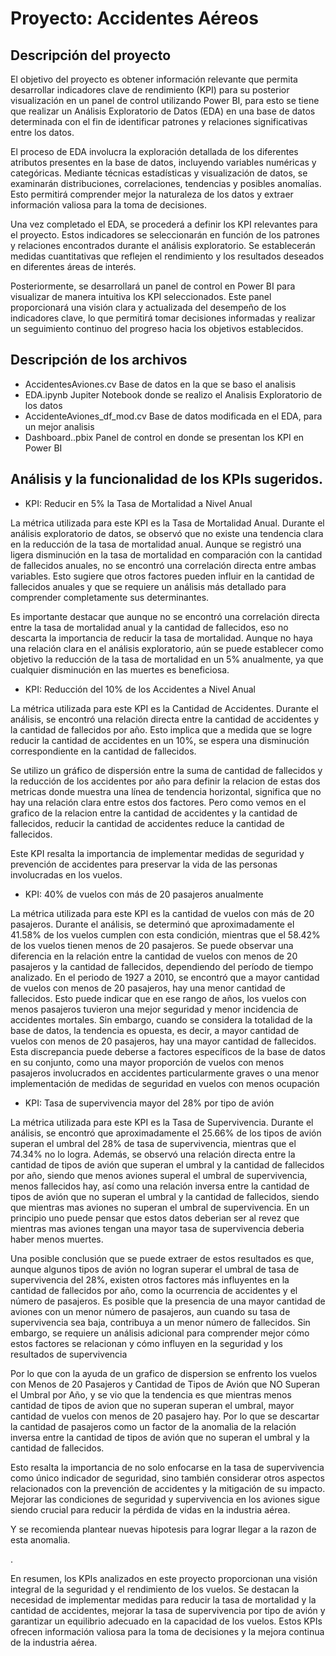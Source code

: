 # Proyecto: Accidentes Aéreos
## Descripción del proyecto

El objetivo del proyecto es  obtener información relevante que permita desarrollar indicadores clave de rendimiento (KPI) para su posterior visualización en un panel de control utilizando Power BI, para esto se tiene que realizar un Análisis Exploratorio de Datos (EDA) en una base de datos determinada con el fin de identificar patrones y relaciones significativas entre los datos. 

El proceso de EDA involucra la exploración detallada de los diferentes atributos presentes en la base de datos, incluyendo variables numéricas y categóricas. Mediante técnicas estadísticas y visualización de datos, se examinarán distribuciones, correlaciones, tendencias y posibles anomalías. Esto permitirá comprender mejor la naturaleza de los datos y extraer información valiosa para la toma de decisiones.

Una vez completado el EDA, se procederá a definir los KPI relevantes para el proyecto. Estos indicadores se seleccionarán en función de los patrones y relaciones encontrados durante el análisis exploratorio. Se establecerán medidas cuantitativas que reflejen el rendimiento y los resultados deseados en diferentes áreas de interés.

Posteriormente, se desarrollará un panel de control en Power BI para visualizar de manera intuitiva los KPI seleccionados. Este panel proporcionará una visión clara y actualizada del desempeño de los indicadores clave, lo que permitirá tomar decisiones informadas y realizar un seguimiento continuo del progreso hacia los objetivos establecidos.

## Descripción de los archivos

- AccidentesAviones.cv Base de datos en la que se baso el analisis
- EDA.ipynb Jupiter Notebook donde se realizo el Analisis Exploratorio de los datos
- AccidenteAviones_df_mod.cv Base de datos modificada en el EDA, para un mejor analisis
- Dashboard..pbix Panel de control en donde se presentan los KPI en Power BI

## Análisis y la funcionalidad de los KPIs sugeridos.

- KPI: Reducir en 5% la Tasa de Mortalidad a Nivel Anual

La métrica utilizada para este KPI es la Tasa de Mortalidad Anual. Durante el análisis exploratorio de datos, se observó que no existe una tendencia clara en la reducción de la tasa de mortalidad anual. Aunque se registró una ligera disminución en la tasa de mortalidad en comparación con la cantidad de fallecidos anuales, no se encontró una correlación directa entre ambas variables. Esto sugiere que otros factores pueden influir en la cantidad de fallecidos anuales y que se requiere un análisis más detallado para comprender completamente sus determinantes.

Es importante destacar que aunque no se encontró una correlación directa entre la tasa de mortalidad anual y la cantidad de fallecidos, eso no descarta la importancia de reducir la tasa de mortalidad. Aunque no haya una relación clara en el análisis exploratorio, aún se puede establecer como objetivo la reducción de la tasa de mortalidad en un 5% anualmente, ya que cualquier disminución en las muertes es beneficiosa.

- KPI: Reducción del 10% de los Accidentes a Nivel Anual

La métrica utilizada para este KPI es la Cantidad de Accidentes. Durante el análisis, se encontró una relación directa entre la cantidad de accidentes y la cantidad de fallecidos por año. Esto implica que a medida que se logre reducir la cantidad de accidentes en un 10%, se espera una disminución correspondiente en la cantidad de fallecidos.

Se utilizo un gráfico de dispersión entre la suma de cantidad de fallecidos y la reducción de los accidentes por año para definir la relacion de estas dos metricas donde muestra una línea de tendencia horizontal, significa que no hay una relación clara entre estos dos factores. Pero como vemos en el grafico de la relacion entre la cantidad de accidentes y la cantidad de fallecidos, reducir la cantidad de accidentes reduce la cantidad de fallecidos.

Este KPI resalta la importancia de implementar medidas de seguridad y prevención de accidentes para preservar la vida de las personas involucradas en los vuelos.

- KPI: 40% de vuelos con más de 20 pasajeros anualmente

La métrica utilizada para este KPI es la cantidad de vuelos con más de 20 pasajeros. Durante el análisis, se determinó que aproximadamente el 41.58% de los vuelos cumplen con esta condición, mientras que el 58.42% de los vuelos tienen menos de 20 pasajeros. 
Se puede observar una diferencia en la relación entre la cantidad de vuelos con menos de 20 pasajeros y la cantidad de fallecidos, dependiendo del período de tiempo analizado.
En el periodo de 1927 a 2010, se encontró que a mayor cantidad de vuelos con menos de 20 pasajeros, hay una menor cantidad de fallecidos. Esto puede indicar que en ese rango de años, los vuelos con menos pasajeros tuvieron una mejor seguridad y menor incidencia de accidentes mortales.
Sin embargo, cuando se considera la totalidad de la base de datos, la tendencia es opuesta, es decir, a mayor cantidad de vuelos con menos de 20 pasajeros, hay una mayor cantidad de fallecidos. Esta discrepancia puede deberse a factores específicos de la base de datos en su conjunto, como una mayor proporción de vuelos con menos pasajeros involucrados en accidentes particularmente graves o una menor implementación de medidas de seguridad en vuelos con menos ocupación

- KPI: Tasa de supervivencia mayor del 28% por tipo de avión

La métrica utilizada para este KPI es la Tasa de Supervivencia. Durante el análisis, se encontró que aproximadamente el 25.66% de los tipos de avión superan el umbral del 28% de tasa de supervivencia, mientras que el 74.34% no lo logra. Además, se observó una relación directa entre la cantidad de tipos de avión que superan el umbral y la cantidad de fallecidos por año, siendo que menos aviones superal el umbral de supervivencia, menos fallecidos hay, así como una relación inversa entre la cantidad de tipos de avión que no superan el umbral y la cantidad de fallecidos, siendo que mientras mas aviones no superan el umbral de supervivencia. En un principio uno puede pensar que estos datos deberian ser al revez que mientras mas aviones tengan una mayor tasa de supervivencia deberia haber menos muertes. 

Una posible conclusión que se puede extraer de estos resultados es que, aunque algunos tipos de avión no logran superar el umbral de tasa de supervivencia del 28%, existen otros factores más influyentes en la cantidad de fallecidos por año, como la ocurrencia de accidentes y el número de pasajeros. Es posible que la presencia de una mayor cantidad de aviones con un menor número de pasajeros, aun cuando su tasa de supervivencia sea baja, contribuya a un menor número de fallecidos. Sin embargo, se requiere un análisis adicional para comprender mejor cómo estos factores se relacionan y cómo influyen en la seguridad y los resultados de supervivencia

Por lo que con la ayuda de un grafico de dispersion se enfrento los vuelos con Menos de 20 Pasajeros y Cantidad de Tipos de Avión que NO Superan el Umbral por Año, y se vio que la tendencia es que mientras menos cantidad de tipos de avion que no superan superan el umbral, mayor cantidad de vuelos con menos de 20 pasajero hay. Por lo que se descartar la cantidad de pasajeros como un factor de la anomalia de la relación inversa entre la cantidad de tipos de avión que no superan el umbral y la cantidad de fallecidos.

Esto resalta la importancia de no solo enfocarse en la tasa de supervivencia como único indicador de seguridad, sino también considerar otros aspectos relacionados con la prevención de accidentes y la mitigación de su impacto. Mejorar las condiciones de seguridad y supervivencia en los aviones sigue siendo crucial para reducir la pérdida de vidas en la industria aérea.

Y se recomienda plantear nuevas hipotesis para lograr llegar a la razon de esta anomalia. 


.



En resumen, los KPIs analizados en este proyecto proporcionan una visión integral de la seguridad y el rendimiento de los vuelos. Se destacan la necesidad de implementar medidas para reducir la tasa de mortalidad y la cantidad de accidentes, mejorar la tasa de supervivencia por tipo de avión y garantizar un equilibrio adecuado en la capacidad de los vuelos. Estos KPIs ofrecen información valiosa para la toma de decisiones y la mejora continua de la industria aérea.

